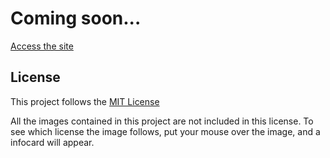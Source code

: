 # Coming soon...

[Access the site](https://gustavobecelli.github.io/The-Catholic-Gallery/#)



## License

This project follows the [MIT License](LICENSE.md)

All the images contained in this project are not included in this license. To see which license the image follows, put your mouse over the image, and a infocard will appear.
